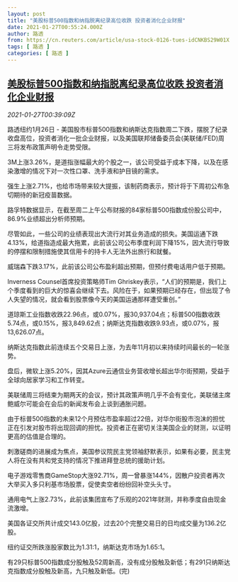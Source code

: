 ```yaml
---
layout: post
title: "美股标普500指数和纳指脱离纪录高位收跌 投资者消化企业财报"
date: 2021-01-27T00:55:24.000Z
author: 路透
from: https://cn.reuters.com/article/usa-stock-0126-tues-idCNKBS29W01X
tags: [ 路透 ]
categories: [ 路透 ]
---
```

<!--1611708924000-->
[美股标普500指数和纳指脱离纪录高位收跌 投资者消化企业财报](https://cn.reuters.com/article/usa-stock-0126-tues-idCNKBS29W01X)
------

<div>
<div><i>2021-01-27T00:39:09Z</i></div><p>路透纽约1月26日 - 美国股市标普500指数和纳斯达克指数周二下跌，摆脱了纪录收盘高位，投资者消化一批企业财报，以及美国联邦储备委员会(美联储/FED)周三将发布政策声明令走势受限。</p><p>3M上涨3.26%，是道指涨幅最大的个股之一，该公司受益于成本下降，以及在感染激增的情况下对一次性口罩、洗手液和护目镜的需求。</p><p>强生上涨2.71%，也给市场带来较大提振，该制药商表示，预计将于下周初公布急切期待的新冠疫苗数据。</p><p>路孚特数据显示，在截至周二上午公布财报的84家标普500指数成份股公司中，86.9%业绩超出分析师预期。</p><p>尽管如此，一些公司的业绩表现出大流行对其业务造成的损失。美国运通下跌4.13%，给道指造成最大拖累，此前该公司公布季度利润下降15%，因大流行导致的停摆和限制措施使其信用卡的持卡人无法外出旅行和就餐。</p><p>威瑞森下跌3.17%，此前该公司公布盈利超出预期，但预付费电话用户低于预期。</p><p>Inverness Counsel首席投资策略师Tim Ghriskey表示，“人们的预期是，我们上个季度看到的巨大的惊喜会继续下去。风险在于，如果预期已经存在，但出现了令人失望的情况，就会看到股票像今天的美国运通那样遭受重创。”</p><p>道琼斯工业指数收跌22.96点，或0.07%，报30,937.04点；标普500指数收跌5.74点，或0.15%，报3,849.62点；纳斯达克指数收跌9.93点，或0.07%，报13,626.07点。</p><p>纳斯达克指数此前连续五个交易日上涨，为去年11月初以来持续时间最长的一轮涨势。</p><p>盘后，微软上涨5.20%，因其Azure云通信业务营收增长超出华尔街预期，受益于全球向居家学习和工作转变。</p><p>美联储周三将结束为期两天的会议，预计其政策声明几乎不会有变化，美联储主席鲍威尔可能会在会后的新闻发布会上谈到通胀问题。</p><p>由于标普500指数的未来12个月预估市盈率超过22倍，对华尔街股市泡沫的担忧正在引发对股市将出现回调的担忧。投资者正在密切关注美国企业的财测，以证明更高的估值是合理的。</p><p>刺激磋商的进展成为焦点，美国参议院民主党领袖舒默表示，如果有必要，民主党人将在没有共和党支持的情况下推进拜登总统的援助计划。</p><p>电子游戏零售商GameStop大涨92.71%，周一曾暴涨144%，因散户投资者再次大举买入多只利基市场股票，促使卖空者纷纷回补空头头寸。</p><p>通用电气上涨2.73%，此前该集团宣布了乐观的2021年财测，并称季度自由现金流激增。</p><p>美国各证交所共计成交143.0亿股，过去20个完整交易日的日均成交量为136.2亿股。</p><p>纽约证交所跌涨股家数比为1.31:1，纳斯达克市场为1.65:1。</p><p>有29只标普500指数成分股触及52周新高，没有成分股触及新低；有291只纳斯达克指数成分股触及新高，九只触及新低。(完)</p>
</div>
